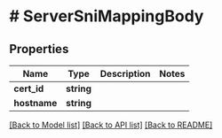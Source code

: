 # # ServerSniMappingBody

## Properties

Name | Type | Description | Notes
------------ | ------------- | ------------- | -------------
**cert_id** | **string** |  |
**hostname** | **string** |  |

[[Back to Model list]](../../README.md#models) [[Back to API list]](../../README.md#endpoints) [[Back to README]](../../README.md)

